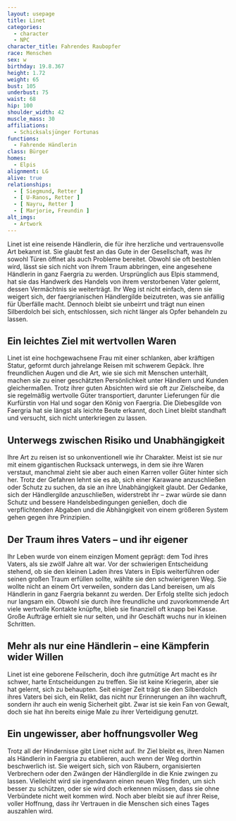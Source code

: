 ```yaml
---
layout: usepage
title: Linet
categories:
  - character
  - NPC
character_title: Fahrendes Raubopfer
race: Menschen
sex: w
birthday: 19.8.367
height: 1.72
weight: 65
bust: 105
underbust: 75
waist: 68
hip: 100
shoulder_width: 42
muscle_mass: 30
affiliations:
  - Schicksalsjünger Fortunas
functions:
  - Fahrende Händlerin
class: Bürger
homes:
  - Elpis
alignment: LG
alive: true
relationships:
  - [ Siegmund, Retter ]
  - [ U-Ranos, Retter ]
  - [ Nayru, Retter ]
  - [ Marjorie, Freundin ]
alt_imgs:
  - Artwork
---
```


Linet ist eine reisende Händlerin, die für ihre herzliche und vertrauensvolle Art bekannt ist. Sie glaubt fest an das
Gute in der Gesellschaft, was ihr sowohl Türen öffnet als auch Probleme bereitet. Obwohl sie oft bestohlen wird, lässt
sie sich nicht von ihrem Traum abbringen, eine angesehene Händlerin in ganz Faergria zu werden. Ursprünglich aus Elpis
stammend, hat sie das Handwerk des Handels von ihrem verstorbenen Vater gelernt, dessen Vermächtnis sie weiterträgt. Ihr
Weg ist nicht einfach, denn sie weigert sich, der faergrianischen Händlergilde beizutreten, was sie anfällig für
Überfälle macht. Dennoch bleibt sie unbeirrt und trägt nun einen Silberdolch bei sich, entschlossen, sich nicht länger
als Opfer behandeln zu lassen.

<!--more-->

## Ein leichtes Ziel mit wertvollen Waren

Linet ist eine hochgewachsene Frau mit einer schlanken, aber kräftigen Statur, geformt durch jahrelange Reisen mit
schwerem Gepäck. Ihre freundlichen Augen und die Art, wie sie sich mit Menschen unterhält, machen sie zu einer
geschätzten Persönlichkeit unter Händlern und Kunden gleichermaßen. Trotz ihrer guten Absichten wird sie oft zur
Zielscheibe, da sie regelmäßig wertvolle Güter transportiert, darunter Lieferungen für die Kurfürstin von Hal und sogar
den König von Faergria. Die Diebesgilde von Faergria hat sie längst als leichte Beute erkannt, doch Linet bleibt
standhaft und versucht, sich nicht unterkriegen zu lassen.

## Unterwegs zwischen Risiko und Unabhängigkeit

Ihre Art zu reisen ist so unkonventionell wie ihr Charakter. Meist ist sie nur mit einem gigantischen Rucksack
unterwegs, in dem sie ihre Waren verstaut, manchmal zieht sie aber auch einen Karren voller Güter hinter sich her. Trotz
der Gefahren lehnt sie es ab, sich einer Karawane anzuschließen oder Schutz zu suchen, da sie an ihre Unabhängigkeit
glaubt. Der Gedanke, sich der Händlergilde anzuschließen, widerstrebt ihr – zwar würde sie dann Schutz und bessere
Handelsbedingungen genießen, doch die verpflichtenden Abgaben und die Abhängigkeit von einem größeren System gehen gegen
ihre Prinzipien.

## Der Traum ihres Vaters – und ihr eigener

Ihr Leben wurde von einem einzigen Moment geprägt: dem Tod ihres Vaters, als sie zwölf Jahre alt war. Vor der
schwierigen Entscheidung stehend, ob sie den kleinen Laden ihres Vaters in Elpis weiterführen oder seinen großen Traum
erfüllen sollte, wählte sie den schwierigeren Weg. Sie wollte nicht an einem Ort verweilen, sondern das Land bereisen,
um als Händlerin in ganz Faergria bekannt zu werden. Der Erfolg stellte sich jedoch nur langsam ein. Obwohl sie durch
ihre freundliche und zuvorkommende Art viele wertvolle Kontakte knüpfte, blieb sie finanziell oft knapp bei Kasse. Große
Aufträge erhielt sie nur selten, und ihr Geschäft wuchs nur in kleinen Schritten.

## Mehr als nur eine Händlerin – eine Kämpferin wider Willen

Linet ist eine geborene Feilscherin, doch ihre gutmütige Art macht es ihr schwer, harte Entscheidungen zu treffen. Sie
ist keine Kriegerin, aber sie hat gelernt, sich zu behaupten. Seit einiger Zeit trägt sie den Silberdolch ihres Vaters
bei sich, ein Relikt, das nicht nur Erinnerungen an ihn wachruft, sondern ihr auch ein wenig Sicherheit gibt. Zwar ist
sie kein Fan von Gewalt, doch sie hat ihn bereits einige Male zu ihrer Verteidigung genutzt.

## Ein ungewisser, aber hoffnungsvoller Weg

Trotz all der Hindernisse gibt Linet nicht auf. Ihr Ziel bleibt es, ihren Namen als Händlerin in Faergria zu etablieren,
auch wenn der Weg dorthin beschwerlich ist. Sie weigert sich, sich von Räubern, organisierten Verbrechern oder den
Zwängen der Händlergilde in die Knie zwingen zu lassen. Vielleicht wird sie irgendwann einen neuen Weg finden, um sich
besser zu schützen, oder sie wird doch erkennen müssen, dass sie ohne Verbündete nicht weit kommen wird. Noch aber
bleibt sie auf ihrer Reise, voller Hoffnung, dass ihr Vertrauen in die Menschen sich eines Tages auszahlen wird.